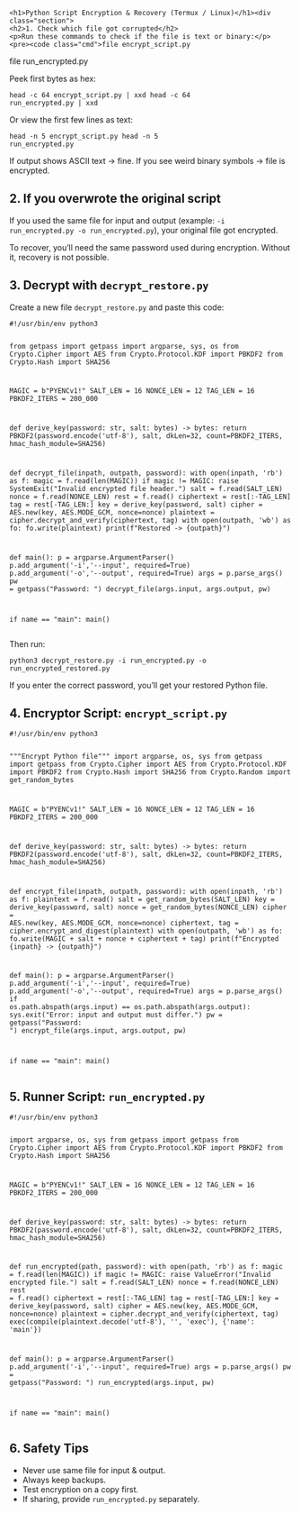     <h1>Python Script Encryption & Recovery (Termux / Linux)</h1><div class="section">
    <h2>1. Check which file got corrupted</h2>
    <p>Run these commands to check if the file is text or binary:</p>
    <pre><code class="cmd">file encrypt_script.py

file run_encrypted.py</code></pre> <p>Peek first bytes as hex:</p> <pre><code class="cmd">head -c 64 encrypt_script.py | xxd head -c 64 run_encrypted.py | xxd</code></pre> <p>Or view the first few lines as text:</p> <pre><code class="cmd">head -n 5 encrypt_script.py head -n 5 run_encrypted.py</code></pre> <p>If output shows ASCII text → fine. If you see weird binary symbols → file is encrypted.</p> </div>

<div class="section">
    <h2>2. If you overwrote the original script</h2>
    <p>If you used the same file for input and output (example: <code>-i run_encrypted.py -o run_encrypted.py</code>), your original file got encrypted.</p>
    <p>To recover, you’ll need the same password used during encryption. Without it, recovery is not possible.</p>
</div>

<div class="section">
    <h2>3. Decrypt with <code>decrypt_restore.py</code></h2>
    <p>Create a new file <code>decrypt_restore.py</code> and paste this code:</p>
    <pre><code>#!/usr/bin/env python3

from getpass import getpass import argparse, sys, os from Crypto.Cipher import AES from Crypto.Protocol.KDF import PBKDF2 from Crypto.Hash import SHA256

MAGIC = b"PYENCv1!" SALT_LEN = 16 NONCE_LEN = 12 TAG_LEN = 16 PBKDF2_ITERS = 200_000

def derive_key(password: str, salt: bytes) -> bytes: return PBKDF2(password.encode('utf-8'), salt, dkLen=32, count=PBKDF2_ITERS, hmac_hash_module=SHA256)

def decrypt_file(inpath, outpath, password): with open(inpath, 'rb') as f: magic = f.read(len(MAGIC)) if magic != MAGIC: raise SystemExit("Invalid encrypted file header.") salt = f.read(SALT_LEN) nonce = f.read(NONCE_LEN) rest = f.read() ciphertext = rest[:-TAG_LEN] tag = rest[-TAG_LEN:] key = derive_key(password, salt) cipher = AES.new(key, AES.MODE_GCM, nonce=nonce) plaintext = cipher.decrypt_and_verify(ciphertext, tag) with open(outpath, 'wb') as fo: fo.write(plaintext) print(f"Restored -> {outpath}")

def main(): p = argparse.ArgumentParser() p.add_argument('-i','--input', required=True) p.add_argument('-o','--output', required=True) args = p.parse_args() pw = getpass("Password: ") decrypt_file(args.input, args.output, pw)

if name == "main": main()</code></pre> <p>Then run:</p> <pre><code class="cmd">python3 decrypt_restore.py -i run_encrypted.py -o run_encrypted_restored.py</code></pre> <p>If you enter the correct password, you’ll get your restored Python file.</p> </div>

<div class="section">
    <h2>4. Encryptor Script: <code>encrypt_script.py</code></h2>
    <pre><code>#!/usr/bin/env python3

"""Encrypt Python file""" import argparse, os, sys from getpass import getpass from Crypto.Cipher import AES from Crypto.Protocol.KDF import PBKDF2 from Crypto.Hash import SHA256 from Crypto.Random import get_random_bytes

MAGIC = b"PYENCv1!" SALT_LEN = 16 NONCE_LEN = 12 TAG_LEN = 16 PBKDF2_ITERS = 200_000

def derive_key(password: str, salt: bytes) -> bytes: return PBKDF2(password.encode('utf-8'), salt, dkLen=32, count=PBKDF2_ITERS, hmac_hash_module=SHA256)

def encrypt_file(inpath, outpath, password): with open(inpath, 'rb') as f: plaintext = f.read() salt = get_random_bytes(SALT_LEN) key = derive_key(password, salt) nonce = get_random_bytes(NONCE_LEN) cipher = AES.new(key, AES.MODE_GCM, nonce=nonce) ciphertext, tag = cipher.encrypt_and_digest(plaintext) with open(outpath, 'wb') as fo: fo.write(MAGIC + salt + nonce + ciphertext + tag) print(f"Encrypted {inpath} -> {outpath}")

def main(): p = argparse.ArgumentParser() p.add_argument('-i','--input', required=True) p.add_argument('-o','--output', required=True) args = p.parse_args() if os.path.abspath(args.input) == os.path.abspath(args.output): sys.exit("Error: input and output must differ.") pw = getpass("Password: ") encrypt_file(args.input, args.output, pw)

if name == "main": main()</code></pre> </div>

<div class="section">
    <h2>5. Runner Script: <code>run_encrypted.py</code></h2>
    <pre><code>#!/usr/bin/env python3

import argparse, os, sys from getpass import getpass from Crypto.Cipher import AES from Crypto.Protocol.KDF import PBKDF2 from Crypto.Hash import SHA256

MAGIC = b"PYENCv1!" SALT_LEN = 16 NONCE_LEN = 12 TAG_LEN = 16 PBKDF2_ITERS = 200_000

def derive_key(password: str, salt: bytes) -> bytes: return PBKDF2(password.encode('utf-8'), salt, dkLen=32, count=PBKDF2_ITERS, hmac_hash_module=SHA256)

def run_encrypted(path, password): with open(path, 'rb') as f: magic = f.read(len(MAGIC)) if magic != MAGIC: raise ValueError("Invalid encrypted file.") salt = f.read(SALT_LEN) nonce = f.read(NONCE_LEN) rest = f.read() ciphertext = rest[:-TAG_LEN] tag = rest[-TAG_LEN:] key = derive_key(password, salt) cipher = AES.new(key, AES.MODE_GCM, nonce=nonce) plaintext = cipher.decrypt_and_verify(ciphertext, tag) exec(compile(plaintext.decode('utf-8'), '<decrypted>', 'exec'), {'name': 'main'})

def main(): p = argparse.ArgumentParser() p.add_argument('-i','--input', required=True) args = p.parse_args() pw = getpass("Password: ") run_encrypted(args.input, pw)

if name == "main": main()</code></pre> </div>

<div class="section">
    <h2>6. Safety Tips</h2>
    <ul>
        <li>Never use same file for input & output.</li>
        <li>Always keep backups.</li>
        <li>Test encryption on a copy first.</li>
        <li>If sharing, provide <code>run_encrypted.py</code> separately.</li>
    </ul>
</div>

</body>
</html>
